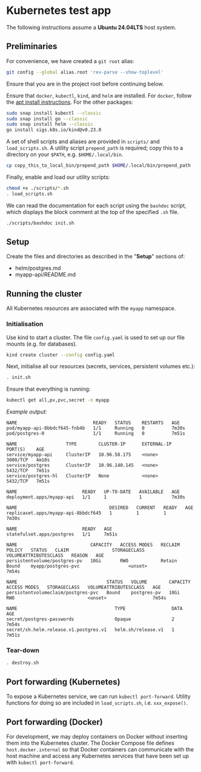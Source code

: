 # Kubernetes test app

The following instructions assume a **Ubuntu 24.04LTS** host system.

## Preliminaries

For convenience, we have created a `git root` alias:
```bash
git config --global alias.root 'rev-parse --show-toplevel'
```
Ensure that you are in the project root before continuing below.

Ensure that `docker`, `kubectl`, `kind`, and `helm` are installed. For `docker`, follow the [apt install instructions](https://docs.docker.com/engine/install/ubuntu/). For the other packages:
```bash
sudo snap install kubectl --classic
sudo snap install go --classic
sudo snap install helm --classic
go install sigs.k8s.io/kind@v0.23.0
```

A set of shell scripts and aliases are provided in `scripts/` and `load_scripts.sh`. A utility script `prepend_path` is required; copy this to a directory on your `$PATH`, e.g. `$HOME/.local/bin`.
```bash
cp copy_this_to_local_bin/prepend_path $HOME/.local/bin/prepend_path
```

Finally, enable and load our utility scripts:
```bash
chmod +x ./scripts/*.sh
. load_scripts.sh
```

We can read the documentation for each script using the `bashdoc` script, which displays the block comment at the top of the specified `.sh` file.

```bash
./scripts/bashdoc init.sh
```

## Setup

Create the files and directories as described in the "**Setup**" sections of:

- helm/postgres.md
- myapp-api/README.md

## Running the cluster

All Kubernetes resources are associated with the `myapp` namespace.

### Initialisation

Use kind to start a cluster.  The file `config.yaml` is used to set up our file mounts (e.g. for databases).
```bash
kind create cluster --config config.yaml
```

Next, initialise all our resources (secrets, services, persistent volumes etc.):
```bash
. init.sh
```

Ensure that everything is running:
```bash
kubectl get all,pv,pvc,secret -n myapp
```

*Example output:*
```
NAME                            READY   STATUS    RESTARTS   AGE
pod/myapp-api-8bbdcf645-fnb4b   1/1     Running   0          7m30s
pod/postgres-0                  1/1     Running   0          7m51s

NAME                  TYPE        CLUSTER-IP      EXTERNAL-IP   PORT(S)    AGE
service/myapp-api     ClusterIP   10.96.58.175    <none>        3000/TCP   4m10s
service/postgres      ClusterIP   10.96.140.145   <none>        5432/TCP   7m51s
service/postgres-hl   ClusterIP   None            <none>        5432/TCP   7m51s

NAME                        READY   UP-TO-DATE   AVAILABLE   AGE
deployment.apps/myapp-api   1/1     1            1           7m30s

NAME                                  DESIRED   CURRENT   READY   AGE
replicaset.apps/myapp-api-8bbdcf645   1         1         1       7m30s

NAME                        READY   AGE
statefulset.apps/postgres   1/1     7m51s

NAME                           CAPACITY   ACCESS MODES   RECLAIM POLICY   STATUS   CLAIM                STORAGECLASS   VOLUMEATTRIBUTESCLASS   REASON   AGE
persistentvolume/postgres-pv   10Gi       RWO            Retain           Bound    myapp/postgres-pvc                  <unset>                          7m54s

NAME                                 STATUS   VOLUME        CAPACITY   ACCESS MODES   STORAGECLASS   VOLUMEATTRIBUTESCLASS   AGE
persistentvolumeclaim/postgres-pvc   Bound    postgres-pv   10Gi       RWO                           <unset>                 7m54s

NAME                                    TYPE                 DATA   AGE
secret/postgres-passwords               Opaque               2      7m54s
secret/sh.helm.release.v1.postgres.v1   helm.sh/release.v1   1      7m51s
```

### Tear-down
```bash
. destroy.sh
```

## Port forwarding (Kubernetes)

To expose a Kubernetes service, we can run `kubectl port-forward`. Utility functions for doing so are included in `load_scripts.sh`, i.e. `xxx_expose()`.

## Port forwarding (Docker)

For development, we may deploy containers on Docker without inserting them into the Kubernetes cluster. The Docker Compose file defines `host.docker.internal` so that Docker containers can communicate with the host machine and access any Kubernetes services that have been set up with `kubectl port-forward`.
